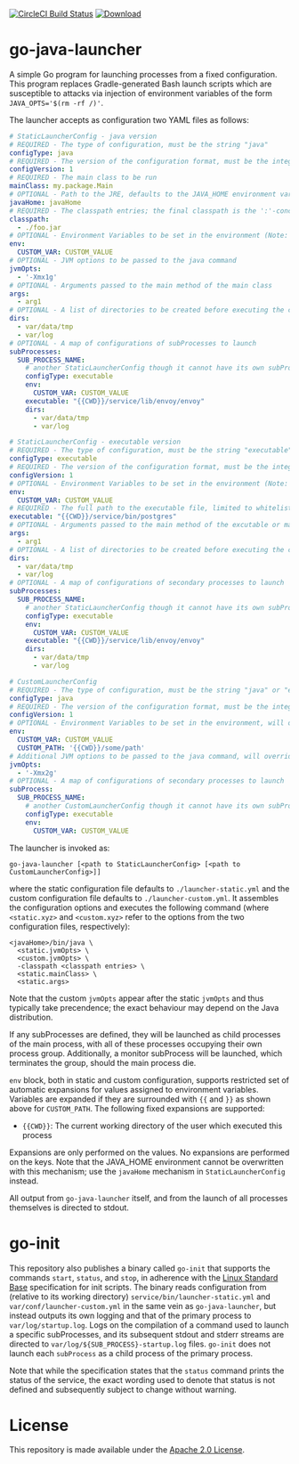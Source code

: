 [![CircleCI Build Status](https://circleci.com/gh/palantir/go-java-launcher/tree/develop.svg?style=shield)](https://circleci.com/gh/palantir/go-java-launcher)
[![Download](https://api.bintray.com/packages/palantir/releases/go-java-launcher/images/download.svg) ](https://bintray.com/palantir/releases/go-java-launcher/_latestVersion)

# go-java-launcher

A simple Go program for launching processes from a fixed configuration. This program replaces Gradle-generated Bash
launch scripts which are susceptible to attacks via injection of environment variables of the form `JAVA_OPTS='$(rm -rf
/)'`.

The launcher accepts as configuration two YAML files as follows:

```yaml
# StaticLauncherConfig - java version
# REQUIRED - The type of configuration, must be the string "java"
configType: java
# REQUIRED - The version of the configuration format, must be the integer 1
configVersion: 1
# REQUIRED - The main class to be run
mainClass: my.package.Main
# OPTIONAL - Path to the JRE, defaults to the JAVA_HOME environment variable if unset
javaHome: javaHome
# REQUIRED - The classpath entries; the final classpath is the ':'-concatenated list in the given order
classpath:
  - ./foo.jar
# OPTIONAL - Environment Variables to be set in the environment (Note: cannot be referenced on args list)
env:
  CUSTOM_VAR: CUSTOM_VALUE
# OPTIONAL - JVM options to be passed to the java command
jvmOpts:
  - '-Xmx1g'
# OPTIONAL - Arguments passed to the main method of the main class
args:
  - arg1
# OPTIONAL - A list of directories to be created before executing the command. Must be relative to CWD and over [A-Za-z0-9].
dirs:
  - var/data/tmp
  - var/log
# OPTIONAL - A map of configurations of subProcesses to launch
subProcesses:
  SUB_PROCESS_NAME:
    # another StaticLauncherConfig though it cannot have its own subProcesses, and uses its parent's configVersion
    configType: executable
    env:
      CUSTOM_VAR: CUSTOM_VALUE
    executable: "{{CWD}}/service/lib/envoy/envoy"
    dirs:
      - var/data/tmp
      - var/log
```

```yaml
# StaticLauncherConfig - executable version
# REQUIRED - The type of configuration, must be the string "executable"
configType: executable
# REQUIRED - The version of the configuration format, must be the integer 1
configVersion: 1
# OPTIONAL - Environment Variables to be set in the environment (Note: cannot be referenced on args list)
env:
  CUSTOM_VAR: CUSTOM_VALUE
# REQUIRED - The full path to the executable file, limited to whitelisted values (java, postgres, influxd, grafana-server)
executable: "{{CWD}}/service/bin/postgres"
# OPTIONAL - Arguments passed to the main method of the excutable or main class
args:
  - arg1
# OPTIONAL - A list of directories to be created before executing the command. Must be relative to CWD and over [A-Za-z0-9].
dirs:
  - var/data/tmp
  - var/log
# OPTIONAL - A map of configurations of secondary processes to launch
subProcesses:
  SUB_PROCESS_NAME:
    # another StaticLauncherConfig though it cannot have its own subProcesses, and uses its parent's configVersion
    configType: executable
    env:
      CUSTOM_VAR: CUSTOM_VALUE
    executable: "{{CWD}}/service/lib/envoy/envoy"
    dirs:
      - var/data/tmp
      - var/log
```

```yaml
# CustomLauncherConfig
# REQUIRED - The type of configuration, must be the string "java" or "executable"
configType: java
# REQUIRED - The version of the configuration format, must be the integer 1
configVersion: 1
# OPTIONAL - Environment Variables to be set in the environment, will override defaults in static config (Note: cannot be referenced on args list)
env:
  CUSTOM_VAR: CUSTOM_VALUE
  CUSTOM_PATH: '{{CWD}}/some/path'
# Additional JVM options to be passed to the java command, will override defaults in static config. Ignored if configType is "executable"
jvmOpts:
  - '-Xmx2g'
# OPTIONAL - A map of configurations of secondary processes to launch
subProcess:
  SUB_PROCESS_NAME:
    # another CustomLauncherConfig though it cannot have its own subProcesses, and uses its parent's configVersion
    configType: executable
    env:
      CUSTOM_VAR: CUSTOM_VALUE
```

The launcher is invoked as:
```
go-java-launcher [<path to StaticLauncherConfig> [<path to CustomLauncherConfig>]]
```

where the static configuration file defaults to `./launcher-static.yml` and the custom configuration file defaults to
`./launcher-custom.yml`. It assembles the configuration options and executes the following command (where `<static.xyz>`
and `<custom.xyz>` refer to the options from the two configuration files, respectively):

```
<javaHome>/bin/java \
  <static.jvmOpts> \
  <custom.jvmOpts> \
  -classpath <classpath entries> \
  <static.mainClass> \
  <static.args>
```

Note that the custom `jvmOpts` appear after the static `jvmOpts` and thus typically take precendence; the exact
behaviour may depend on the Java distribution.

If any subProcesses are defined, they will be launched as child processes of the main process, with all of these
processes occupying their own process group. Additionally, a monitor subProcess will be launched, which terminates
the group, should the main process die.

`env` block, both in static and custom configuration, supports restricted set of automatic expansions for values
assigned to environment variables. Variables are expanded if they are surrounded with `{{` and `}}` as shown above
for `CUSTOM_PATH`. The following fixed expansions are supported:

* `{{CWD}}`: The current working directory of the user which executed this process

Expansions are only performed on the values. No expansions are performed on the keys. Note that the JAVA_HOME
environment cannot be overwritten with this mechanism; use the `javaHome` mechanism in `StaticLauncherConfig` instead.

All output from `go-java-launcher` itself, and from the launch of all processes themselves is directed to stdout.

# go-init

This repository also publishes a binary called `go-init` that supports the commands `start`, `status`, and `stop`, in
adherence with the
[Linux Standard Base](http://refspecs.linuxbase.org/LSB_3.1.1/LSB-Core-generic/LSB-Core-generic/iniscrptact.html)
specification for init scripts. The binary reads configuration from (relative to its working directory)
`service/bin/launcher-static.yml` and `var/conf/launcher-custom.yml` in the same vein as `go-java-launcher`, but instead
outputs its own logging and that of the primary process to `var/log/startup.log`.  Logs on the compilation of a
command used to launch a specific subProcesses, and its subsequent stdout and stderr streams are directed to
`var/log/${SUB_PROCESS}-startup.log` files. `go-init` does not launch each `subProcess` as a child process of the
primary process.

Note that while the specification states that the `status` command prints the status of the service, the exact wording
used to denote that status is not defined and subsequently subject to change without warning.

# License
This repository is made available under the [Apache 2.0 License](http://www.apache.org/licenses/LICENSE-2.0).
